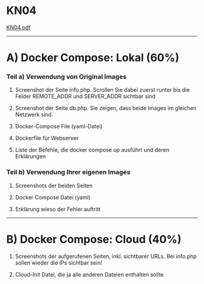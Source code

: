 # KN04

[KN04.pdf](./Content/KN04.pdf)

---

# A) Docker Compose: Lokal (60%)

### Teil a) Verwendung von Original Images

1. Screenshot der Seite info.php. Scrollen Sie dabei zuerst runter bis die Felder REMOTE_ADDR und SERVER_ADDR sichtbar sind



2. Screenshot der Seite db.php. Sie zeigen, dass beide Images im gleichen Netzwerk sind.



3. Docker-Compose File (yaml-Datei)



4. Dockerfile für Webserver



5. Liste der Befehle, die docker compose up ausführt und deren Erklärungen



### Teil b) Verwendung Ihrer eigenen Images

1. Screenshots der beiden Seiten



2. Docker Compose Datei (yaml)



3. Erklärung wieso der Fehler auftritt



---

# B) Docker Compose: Cloud (40%)

1. Screenshots der aufgerufenen Seiten, inkl. sichtbarer URLs. Bei info.php sollen wieder die IPs sichtbar sein!



2. Cloud-Init Datei, die ja alle anderen Dateien enthalten sollte

